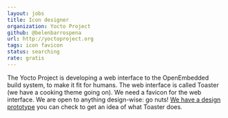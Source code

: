 ```yaml
---
layout: jobs
title: Icon designer
organization: Yocto Project
github: @belenbarrospena
url: http://yoctoproject.org
tags: icon favicon
status: searching 
rate: gratis
---
```


The Yocto Project is developing a web interface to the OpenEmbedded build system, to make it fit for humans. The web interface is called Toaster (we have a cooking theme going on). We need a favicon for the web interface. We are open to anything design-wise: go nuts! <a href="http://www.yoctoproject.org/toaster">We have a design prototype</a> you can check to get an idea of what Toaster does.
